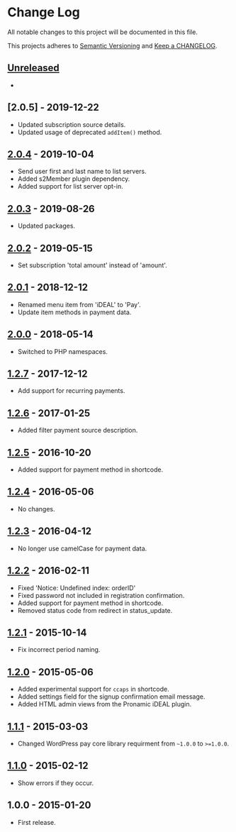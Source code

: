 # Change Log

All notable changes to this project will be documented in this file.

This projects adheres to [Semantic Versioning](http://semver.org/) and [Keep a CHANGELOG](http://keepachangelog.com/).

## [Unreleased][unreleased]
- 

## [2.0.5] - 2019-12-22
- Updated subscription source details.
- Updated usage of deprecated `addItem()` method.

## [2.0.4] - 2019-10-04
- Send user first and last name to list servers.
- Added s2Member plugin dependency.
- Added support for list server opt-in.

## [2.0.3] - 2019-08-26
- Updated packages.

## [2.0.2] - 2019-05-15
- Set subscription 'total amount' instead of 'amount'.

## [2.0.1] - 2018-12-12
- Renamed menu item from 'iDEAL' to 'Pay'.
- Update item methods in payment data.

## [2.0.0] - 2018-05-14
- Switched to PHP namespaces.

## [1.2.7] - 2017-12-12
- Add support for recurring payments.

## [1.2.6] - 2017-01-25
- Added filter payment source description.

## [1.2.5] - 2016-10-20
- Added support for payment method in shortcode.

## [1.2.4] - 2016-05-06
- No changes.

## [1.2.3] - 2016-04-12
- No longer use camelCase for payment data.

## [1.2.2] - 2016-02-11
- Fixed 'Notice: Undefined index: orderID'
- Fixed password not included in registration confirmation.
- Added support for payment method in shortcode.
- Removed status code from redirect in status_update.

## [1.2.1] - 2015-10-14
- Fix incorrect period naming.

## [1.2.0] - 2015-05-06
- Added experimental support for `ccaps` in shortcode.
- Added settings field for the signup confirmation email message.
- Added HTML admin views from the Pronamic iDEAL plugin.

## [1.1.1] - 2015-03-03
- Changed WordPress pay core library requirment from `~1.0.0` to `>=1.0.0`.

## [1.1.0] - 2015-02-12
- Show errors if they occur.

## 1.0.0 - 2015-01-20
- First release.

[unreleased]: https://github.com/wp-pay-extensions/s2member/compare/2.0.5...HEAD
[2.0.4]: https://github.com/wp-pay-extensions/s2member/compare/2.0.4...2.0.5
[2.0.4]: https://github.com/wp-pay-extensions/s2member/compare/2.0.3...2.0.4
[2.0.3]: https://github.com/wp-pay-extensions/s2member/compare/2.0.2...2.0.3
[2.0.2]: https://github.com/wp-pay-extensions/s2member/compare/2.0.1...2.0.2
[2.0.1]: https://github.com/wp-pay-extensions/s2member/compare/2.0.0...2.0.1
[2.0.0]: https://github.com/wp-pay-extensions/s2member/compare/1.2.7...2.0.0
[1.2.7]: https://github.com/wp-pay-extensions/s2member/compare/1.2.6...1.2.7
[1.2.6]: https://github.com/wp-pay-extensions/s2member/compare/1.2.5...1.2.6
[1.2.5]: https://github.com/wp-pay-extensions/s2member/compare/1.2.4...1.2.5
[1.2.4]: https://github.com/wp-pay-extensions/s2member/compare/1.2.3...1.2.4
[1.2.3]: https://github.com/wp-pay-extensions/s2member/compare/1.2.2...1.2.3
[1.2.2]: https://github.com/wp-pay-extensions/s2member/compare/1.2.1...1.2.2
[1.2.1]: https://github.com/wp-pay-extensions/s2member/compare/1.2.0...1.2.1
[1.2.0]: https://github.com/wp-pay-extensions/s2member/compare/1.1.1...1.2.0
[1.1.1]: https://github.com/wp-pay-extensions/s2member/compare/1.1.0...1.1.1
[1.1.0]: https://github.com/wp-pay-extensions/s2member/compare/1.0.0...1.1.0
